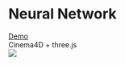 Neural Network
==============
[Demo](http://nxxcxx.github.io/Neural-Network/)
<br/>
Cinema4D + three.js
<br/>
![](https://raw.githubusercontent.com/nxxcxx/Neural-Network/gh-pages/screenshot.jpg)

